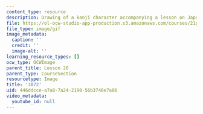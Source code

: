```yaml
---
content_type: resource
description: Drawing of a kanji character accompanying a lesson on Japanese.
file: https://ol-ocw-studio-app-production.s3.amazonaws.com/courses/21g-504-japanese-iv-spring-2009/446ddccea7a87a24219056b3746e7a06_3072.gif
file_type: image/gif
image_metadata:
  caption: ''
  credit: ''
  image-alt: ''
learning_resource_types: []
ocw_type: OCWImage
parent_title: Lesson 20
parent_type: CourseSection
resourcetype: Image
title: '3072'
uid: 446ddcce-a7a8-7a24-2190-56b3746e7a06
video_metadata:
  youtube_id: null
---
```

